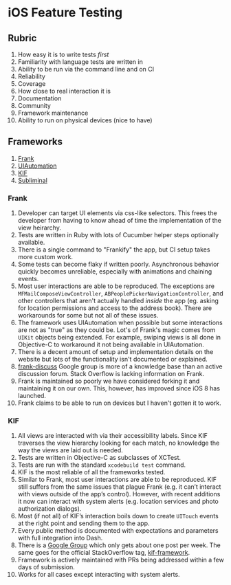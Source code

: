 # iOS Feature Testing

## Rubric

1. How easy it is to write tests *first*
1. Familiarity with language tests are written in
1. Ability to be run via the command line and on CI
1. Reliability
1. Coverage
1. How close to real interaction it is
1. Documentation
1. Community
1. Framework maintenance
1. Ability to run on physical devices (nice to have)

## Frameworks

1. [Frank](http://www.testingwithfrank.com)
1. [UIAutomation](https://developer.apple.com/library/ios/documentation/DeveloperTools/Conceptual/InstrumentsUserGuide/)
1. [KIF](https://github.com/kif-framework/KIF)
1. [Subliminal](https://github.com/inkling/Subliminal)

### Frank

1. Developer can target UI elements via css-like selectors. This frees the developer from having to know ahead of time the implementation of the view heirarchy.
1. Tests are written in Ruby with lots of Cucumber helper steps optionally available.
1. There is a single command to "Frankify" the app, but CI setup takes more custom work.
1. Some tests can become flaky if written poorly. Asynchronous behavior quickly becomes unreliable, especially with animations and chaining events.
1. Most user interactions are able to be reproduced. The exceptions are `MFMailComposeViewController`, `ABPeoplePickerNavigationController`, and other controllers that aren't actually handled *inside* the app (eg. asking for location permissions and access to the address book). There are workarounds for some but not all of these issues.
1. The framework uses UIAutomation when possible but some interactions are not as "true" as they could be. Lot's of Frank's magic comes from `UIKit` objects being extended. For example, swiping views is all done in Objective-C to workaround it not being available in UIAutomation.
1. There is a decent amount of setup and implementation details on the website but lots of the functionality isn't documented or explained.
1. [frank-discuss](https://groups.google.com/forum/#!forum/frank-discuss) Google group is more of a knowledge base than an active discussion forum. Stack Overflow is lacking information on Frank.
1. Frank is maintained so poorly we have considered forking it and maintaining it on our own. This, however, has improved since iOS 8 has launched.
1. Frank claims to be able to run on devices but I haven't gotten it to work.

### KIF

1. All views are interacted with via their accessibility labels. Since KIF traverses the view hierarchy looking for each match, no knowledge the way the views are laid out is needed.
1. Tests are written in Objective-C as subclasses of XCTest.
1. Tests are run with the standard `xcodebuild test` command.
1. KIF is the most reliable of all the frameworks tested.
1. Similar to Frank, most user interactions are able to be reproduced. KIF still suffers from the same issues that plague Frank (e.g. it can’t interact with views outside of the app’s control). However, with recent additions it now can interact with system alerts (e.g. location services and photo authorization dialogs).
1. Most (if not all) of KIF’s interaction boils down to create `UITouch` events at the right point and sending them to the app.
1. Every public method is documented with expectations and parameters with full integration into Dash.
1. There is a [Google Group](https://groups.google.com/forum/#!forum/kif-framework) which only gets about one post per week. The same goes for the official StackOverflow tag, [kif-framework](http://stackoverflow.com/questions/tagged/kif-framework). 
1. Framework is actively maintained with PRs being addressed within a few days of submission.
1. Works for all cases except interacting with system alerts.
